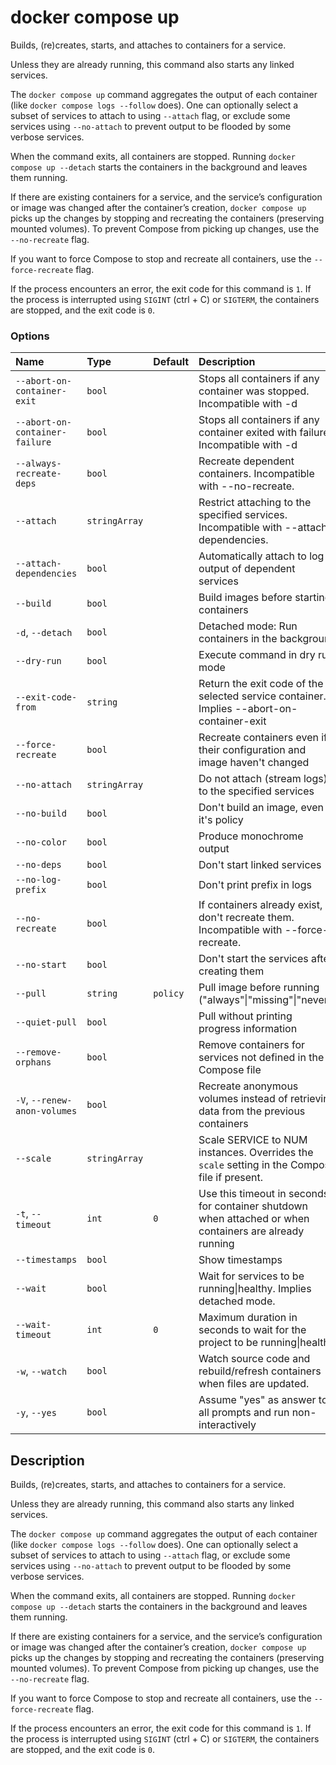 # docker compose up

<!---MARKER_GEN_START-->
Builds, (re)creates, starts, and attaches to containers for a service.

Unless they are already running, this command also starts any linked services.

The `docker compose up` command aggregates the output of each container (like `docker compose logs --follow` does).
One can optionally select a subset of services to attach to using `--attach` flag, or exclude some services using
`--no-attach` to prevent output to be flooded by some verbose services.

When the command exits, all containers are stopped. Running `docker compose up --detach` starts the containers in the
background and leaves them running.

If there are existing containers for a service, and the service’s configuration or image was changed after the
container’s creation, `docker compose up` picks up the changes by stopping and recreating the containers
(preserving mounted volumes). To prevent Compose from picking up changes, use the `--no-recreate` flag.

If you want to force Compose to stop and recreate all containers, use the `--force-recreate` flag.

If the process encounters an error, the exit code for this command is `1`.
If the process is interrupted using `SIGINT` (ctrl + C) or `SIGTERM`, the containers are stopped, and the exit code is `0`.

### Options

| Name                           | Type          | Default  | Description                                                                                             |
|:-------------------------------|:--------------|:---------|:--------------------------------------------------------------------------------------------------------|
| `--abort-on-container-exit`    | `bool`        |          | Stops all containers if any container was stopped. Incompatible with -d                                 |
| `--abort-on-container-failure` | `bool`        |          | Stops all containers if any container exited with failure. Incompatible with -d                         |
| `--always-recreate-deps`       | `bool`        |          | Recreate dependent containers. Incompatible with --no-recreate.                                         |
| `--attach`                     | `stringArray` |          | Restrict attaching to the specified services. Incompatible with --attach-dependencies.                  |
| `--attach-dependencies`        | `bool`        |          | Automatically attach to log output of dependent services                                                |
| `--build`                      | `bool`        |          | Build images before starting containers                                                                 |
| `-d`, `--detach`               | `bool`        |          | Detached mode: Run containers in the background                                                         |
| `--dry-run`                    | `bool`        |          | Execute command in dry run mode                                                                         |
| `--exit-code-from`             | `string`      |          | Return the exit code of the selected service container. Implies --abort-on-container-exit               |
| `--force-recreate`             | `bool`        |          | Recreate containers even if their configuration and image haven't changed                               |
| `--no-attach`                  | `stringArray` |          | Do not attach (stream logs) to the specified services                                                   |
| `--no-build`                   | `bool`        |          | Don't build an image, even if it's policy                                                               |
| `--no-color`                   | `bool`        |          | Produce monochrome output                                                                               |
| `--no-deps`                    | `bool`        |          | Don't start linked services                                                                             |
| `--no-log-prefix`              | `bool`        |          | Don't print prefix in logs                                                                              |
| `--no-recreate`                | `bool`        |          | If containers already exist, don't recreate them. Incompatible with --force-recreate.                   |
| `--no-start`                   | `bool`        |          | Don't start the services after creating them                                                            |
| `--pull`                       | `string`      | `policy` | Pull image before running ("always"\|"missing"\|"never")                                                |
| `--quiet-pull`                 | `bool`        |          | Pull without printing progress information                                                              |
| `--remove-orphans`             | `bool`        |          | Remove containers for services not defined in the Compose file                                          |
| `-V`, `--renew-anon-volumes`   | `bool`        |          | Recreate anonymous volumes instead of retrieving data from the previous containers                      |
| `--scale`                      | `stringArray` |          | Scale SERVICE to NUM instances. Overrides the `scale` setting in the Compose file if present.           |
| `-t`, `--timeout`              | `int`         | `0`      | Use this timeout in seconds for container shutdown when attached or when containers are already running |
| `--timestamps`                 | `bool`        |          | Show timestamps                                                                                         |
| `--wait`                       | `bool`        |          | Wait for services to be running\|healthy. Implies detached mode.                                        |
| `--wait-timeout`               | `int`         | `0`      | Maximum duration in seconds to wait for the project to be running\|healthy                              |
| `-w`, `--watch`                | `bool`        |          | Watch source code and rebuild/refresh containers when files are updated.                                |
| `-y`, `--yes`                  | `bool`        |          | Assume "yes" as answer to all prompts and run non-interactively                                         |


<!---MARKER_GEN_END-->

## Description

Builds, (re)creates, starts, and attaches to containers for a service.

Unless they are already running, this command also starts any linked services.

The `docker compose up` command aggregates the output of each container (like `docker compose logs --follow` does).
One can optionally select a subset of services to attach to using `--attach` flag, or exclude some services using 
`--no-attach` to prevent output to be flooded by some verbose services. 

When the command exits, all containers are stopped. Running `docker compose up --detach` starts the containers in the
background and leaves them running.

If there are existing containers for a service, and the service’s configuration or image was changed after the
container’s creation, `docker compose up` picks up the changes by stopping and recreating the containers
(preserving mounted volumes). To prevent Compose from picking up changes, use the `--no-recreate` flag.

If you want to force Compose to stop and recreate all containers, use the `--force-recreate` flag.

If the process encounters an error, the exit code for this command is `1`.
If the process is interrupted using `SIGINT` (ctrl + C) or `SIGTERM`, the containers are stopped, and the exit code is `0`.
